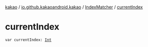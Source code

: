 [kakao](../../index.md) / [io.github.kakaoandroid.kakao](../index.md) / [IndexMatcher](index.md) / [currentIndex](.)

# currentIndex

`var currentIndex: `[`Int`](https://kotlinlang.org/api/latest/jvm/stdlib/kotlin/-int/index.html)